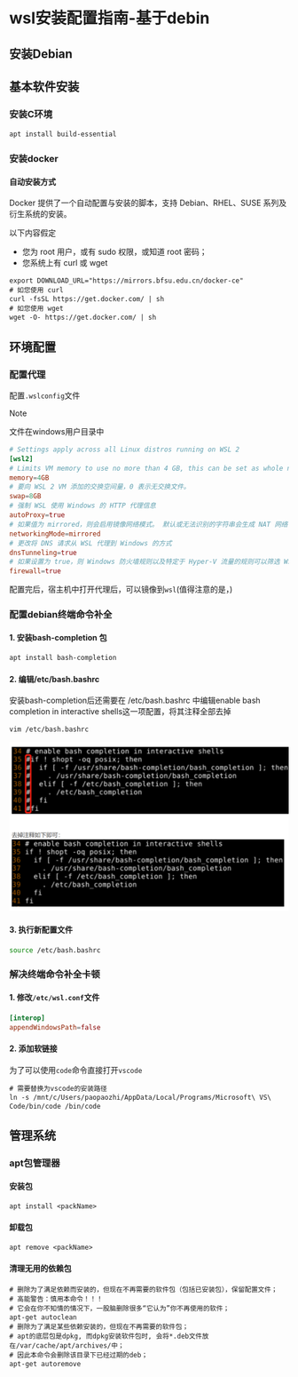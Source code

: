 # wsl安装配置指南-基于debin

## 安装Debian

## 基本软件安装

### 安装C环境

```bash
apt install build-essential
```

### 安装docker

#### 自动安装方式

Docker 提供了一个自动配置与安装的脚本，支持 Debian、RHEL、SUSE 系列及衍生系统的安装。

以下内容假定

- 您为 root 用户，或有 sudo 权限，或知道 root 密码；
- 您系统上有 curl 或 wget

```shell
export DOWNLOAD_URL="https://mirrors.bfsu.edu.cn/docker-ce"
# 如您使用 curl
curl -fsSL https://get.docker.com/ | sh
# 如您使用 wget
wget -O- https://get.docker.com/ | sh
```

## 环境配置

### 配置代理

配置`.wslconfig`文件

> [!note]
>
> 文件在windows用户目录中

```toml
# Settings apply across all Linux distros running on WSL 2
[wsl2]
# Limits VM memory to use no more than 4 GB, this can be set as whole numbers using GB or MB
memory=4GB
# 要向 WSL 2 VM 添加的交换空间量，0 表示无交换文件。
swap=8GB
# 强制 WSL 使用 Windows 的 HTTP 代理信息
autoProxy=true
# 如果值为 mirrored，则会启用镜像网络模式。 默认或无法识别的字符串会生成 NAT 网络
networkingMode=mirrored
# 更改将 DNS 请求从 WSL 代理到 Windows 的方式
dnsTunneling=true
# 如果设置为 true，则 Windows 防火墙规则以及特定于 Hyper-V 流量的规则可以筛选 WSL 网络流量。
firewall=true
```

配置完后，宿主机中打开代理后，可以镜像到`wsl`(值得注意的是，)

### 配置debian终端命令补全

#### 1. 安装bash-completion 包

```bash
apt install bash-completion
```

#### 2. 编辑/etc/bash.bashrc

安装bash-completion后还需要在 /etc/bash.bashrc 中编辑enable bash completion in interactive shells这一项配置，将其注释全部去掉

```bash
vim /etc/bash.bashrc
```

![image-20231029154117136](./figures/image-20231029154117136.png)

#### 3. 执行新配置文件

```bash
source /etc/bash.bashrc
```

### 解决终端命令补全卡顿

#### 1. 修改`/etc/wsl.conf`文件

```toml
[interop]
appendWindowsPath=false
```

#### 2. 添加软链接

为了可以使用`code`命令直接打开`vscode`

```shell
# 需要替换为vscode的安装路径
ln -s /mnt/c/Users/paopaozhi/AppData/Local/Programs/Microsoft\ VS\ Code/bin/code /bin/code
```

## 管理系统

### apt包管理器

#### 安装包

```shell
apt install <packName>
```

#### 卸载包

```shell
apt remove <packName>
```

#### 清理无用的依赖包

```shell
# 删除为了满足依赖而安装的，但现在不再需要的软件包（包括已安装包），保留配置文件；
# 高能警告：慎用本命令！！！
# 它会在你不知情的情况下，一股脑删除很多“它认为”你不再使用的软件；
apt-get autoclean
# 删除为了满足某些依赖安装的，但现在不再需要的软件包；
# apt的底层包是dpkg, 而dpkg安装软件包时, 会将*.deb文件放在/var/cache/apt/archives/中；
# 因此本命令会删除该目录下已经过期的deb；
apt-get autoremove
```

